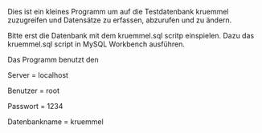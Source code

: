 Dies ist ein kleines Programm um auf die Testdatenbank kruemmel zuzugreifen und Datensätze zu erfassen, abzurufen und zu ändern.

Bitte erst die Datenbank mit dem kruemmel.sql scritp einspielen. Dazu das kruemmel.sql script in MySQL Workbench ausführen.

Das Programm benutzt den

Server = localhost

Benutzer = root

Passwort = 1234

Datenbankname = kruemmel

